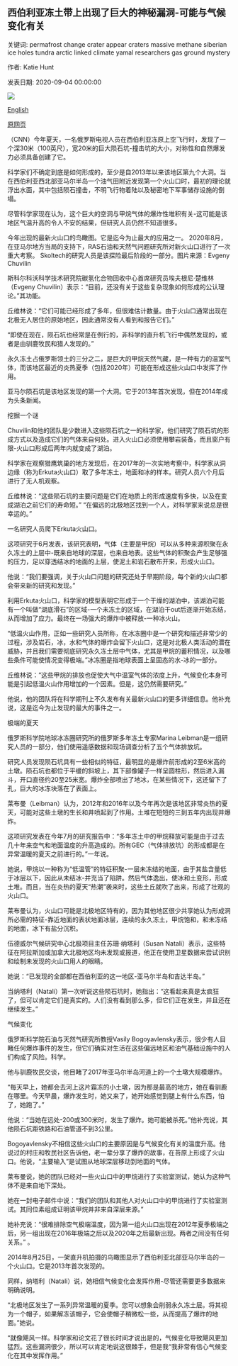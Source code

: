 ## 西伯利亚冻土带上出现了巨大的神秘漏洞-可能与气候变化有关

关键词: permafrost change crater appear craters massive methane siberian ice holes tundra arctic linked climate yamal researchers gas ground mystery

作者: Katie Hunt

发表日期: 2020-09-04 00:00:00

![](https://cdn.cnn.com/cnnnext/dam/assets/200903101246-03-craters-tundra-siberia-trnd-scn-super-tease.jpg)

[English](Massive%20mystery%20holes%20appear%20in%20Siberian%20tundra%20%E2%80%94%20and%20could%20be%20linked%20to%20climate%20change.md)

[原网页](https://edition.cnn.com/2020/09/04/world/craters-tundra-siberia-trnd-scn/index.html)

（CNN）今年夏天，一名俄罗斯电视人员在西伯利亚冻原上空飞行时，发现了一个深30米（100英尺），宽20米的巨大陨石坑-撞击坑的大小，对称性和自然爆发力必须具备创建了它。

科学家们不确定到底是如何形成的，至少是自2013年以来该地区第九个大洞。当在西伯利亚西北部亚马尔半岛一个油气田附近发现第一个火山口时，最初的理论就浮出水面，其中包括陨石撞击，不明飞行物着陆以及秘密地下军事储存设施的倒塌。

尽管科学家现在认为，这个巨大的空洞与甲烷气体的爆炸性堆积有关-这可能是该地区气温升高的令人不安的结果，但研究人员仍然不知道很多。

今年出现的最新火山口的鸟瞰图。它是迄今为止最大的应用之一。 2020年8月，在亚马尔地方当局的支持下，RAS石油和天然气问题研究所对新火山口进行了一次重大考察。 Skoltech的研究人员是该探险最后阶段的一部分。图片来源：Evgeny Chuvilin

斯科尔科沃科学技术研究院碳氢化合物回收中心首席研究员埃夫根尼·楚维林（Evgeny Chuvilin）表示：“目前，还没有关于这些复杂现象如何形成的公认理论。”其功能。

丘维林说：“它们可能已经形成了多年，但很难估计数量。由于火山口通常出现在北极无人居住的原始地区，因此通常没有人看到和报告它们。”

“即使在现在，陨石坑也经常是在例行的，非科学的直升机飞行中偶然发现的，或者是由驯鹿牧民和猎人发现的。”

永久冻土占俄罗斯领土的三分之二，是巨大的甲烷天然气藏，是一种有力的温室气体，而该地区最近的炎热夏季（包括2020年）可能在形成这些火山口中发挥了作用。

亚马尔陨石坑是该地区发现的第一个大洞。它于2013年首次发现，但在2014年成为头条新闻。

挖掘一个谜

Chuvilin和他的团队是少数进入这些陨石坑之一的科学家，他们研究了陨石坑的形成方式以及造成它们的气体来自何处。进入火山口必须使用攀岩装备，而且窗户有限-火山口形成后两年内就变成了湖泊。

科学家在观察猎鹰筑巢的地方发现后，在2017年的一次实地考察中，科学家从洞边缘（称为Erkuta火山口）取了多年冻土，地面和冰的样本。研究人员六个月后进行了无人机观察。

丘维林说：“这些陨石坑的主要问题是它们在地质上的形成速度有多快，以及在变成湖泊之前它们的寿命短。” “在偏远的北极地区找到一个人，对科学家来说总是很幸运的。”

一名研究人员爬下Erkuta火山口。

这项研究于6月发表，该研究表明，气体（主要是甲烷）可以从多种来源积聚在永久冻土的上层中-既来自地球的深层，也来自地表。这些气体的积聚会产生足够强的压力，足以穿透结冰的地面的上层，使泥土和岩石散布开来，形成火山口。

他说：“我们要强调，关于火山口问题的研究还处于早期阶段，每个新的火山口都会带来新的研究和发现。”

利用Erkuta火山口，科学家的模型表明它形成于一个干燥的湖泊中，该湖泊可能有一个叫做“湖底滑石”的区域-一个未冻土的区域，在湖泊干out后逐渐开始冻结，从而增加了应力。最终在一场强大的爆炸中被释放-一种冰火山。

“低温火山作用，正如一些研究人员所称，在冰冻圈中是一个研究和描述非常少的过程，涉及岩石，冰，水和气体的爆炸会留下火山口，这是对北极人类活动的潜在威胁，并且我们需要彻底研究永久冻土层中气体，尤其是甲烷的蓄积情况，以及哪些条件可能使情况变得极端。”冰冻圈是指地球表面上呈固态的水-冰的一部分。

丘维林说：“这些甲烷的排放也促使大气中温室气体的浓度上升，气候变化本身可能是引起低温火山作用增加的一个因素。但是，这仍然需要研究。”

他说，他的团队将在科学期刊上不久发布有关最新火山口的更多详细信息。他补充说，这是迄今为止发现的最大的事件之一。

极端的夏天

俄罗斯科学院地球冰冻圈研究所的俄罗斯多年冻土专家Marina Leibman是一组研究人员的一部分，他们使用遥感数据和现场调查分析了五个气体排放坑。

研究人员发现陨石坑具有一些相似的特征，最明显的是爆炸前形成的2至6米高的土墩。陨石坑也都位于平缓的斜坡上，其下部像罐子一样呈圆柱形，然后进入漏斗，开口直径约20至25米宽。爆炸全部喷出了地冰，在某些情况下，这还留下了孔，巨大的冰冻块落在了表面上。

莱布曼（Leibman）认为，2012年和2016年以及今年再次是该地区非常炎热的夏天，可能对这些土墩的生长和井喷起到了作用。土堆在短短的三到五年内出现并爆炸。

这项研究发表在今年7月的研究报告中：“多年冻土中的甲烷释放可能是由于过去几十年来空气和地面温度的升高造成的。所有GEC（气体排放坑）的形成都是在异常温暖的夏天之前进行的。”一年说。

她说，甲烷以一种称为“低温管”的特征积聚-一层未冻结的地面，由于其盐含量低于冰层以下，因此从未结冰-并充当了陷阱。然后气体逸出，使冰和土变形，形成土堆。而且，当在炎热的夏天“热潮”袭来时，这些土丘就吹了出来，形成了壮观的火山口。

莱布曼认为，火山口可能是北极地区特有的，因为其他地区很少共享她认为形成洞所必需的特征-靠近地面的表状地面冰层，连续的永久冻土，甲烷饱和，和未冻结的地面，冰下有盐分沉积。

伍德威尔气候研究中心北极项目主任苏珊·纳塔利（Susan Natali）表示，这些特征在阿拉斯加或加拿大北极地区均未发现或报道，他正在使用卫星数据来尝试识别和绘制未发现的火山口用人的眼睛。

她说：“已发现的全部都在西伯利亚的这一地区-亚马尔半岛和吉达半岛。”

当纳塔利（Natali）第一次听说这些陨石坑时，她指出：“这看起来真是太疯狂了，但可以肯定它们是真实的。人们没有看到那么多，但它们正在发生，并且还在继续发生。”

气候变化

俄罗斯科学院石油与天然气研究所教授Vasily Bogoyavlensky表示，很少有人目睹任何爆炸事件的发生，但它们确实对生活在这些偏远地区和油气基础设施中的人们构成了风险。科学。

他与驯鹿牧民交谈，他目睹了2017年亚马尔半岛河道上的一个土墩大规模爆炸。

“每天早上，她都会去河上这片霜冻的小土墩，因为那是最高的地方，她在看驯鹿在哪里。今天早晨，爆炸发生时，她又来了，她开始感觉到腿上有什么东西，怕了，她跑了。”

他说：“当她在远处-200或300米时，发生了爆炸。她可能被杀死。”他补充说，其他陨石坑距铁路和石油管道不到3公里。

Bogoyavlensky不相信这些火山口的主要原因是与气候变化有关的温度升高。他说过的村庄和牧民社区告诉他，老一辈分享了爆炸的故事，在苔原上形成了火山口。他说，“主要输入”是试图从地球深层移动到地面的气体。

莱布曼说，她的团队已经对一些火山口中的甲烷进行了实验室测试，她认为这种气体不是来自地下深处。

她在一封电子邮件中说：“我们的团队和其他人对火山口中的甲烷进行了实验室测试。其同位素组成证明该甲烷并非来自深层来源。”

她补充说：“很难排除空气极端温度，因为第一组火山口出现在2012年夏季极端之后，另一组出现在2016年极端之后以及2020年之后最新出现。两者之间没有任何关系。” 。

2014年8月25日，一架直升机拍摄的鸟瞰图显示了西伯利亚北部亚马尔半岛的一个火山口。它是2013年首次发现的。

同样，纳塔利（Natali）说，她相信气候变化会发挥作用-尽管还需要更多数据来明确说明。

“北极地区发生了一系列异常温暖的夏季。您可以想象会削弱永久冻土层。将其视为一个帽子，如果解冻该帽子，它会使帽子稍微松一些，从而提高了爆炸的地面。”她说。

“就像飓风一样。科学家和论文花了很长时间才说出是的，气候变化导致飓风更加猛烈。这些漏洞很少，所以可以肯定地说这很棘手，但是我“我非常有信心气候变化在其中发挥作用。”